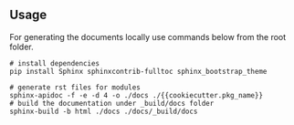 
## Usage
For generating the documents locally use commands below from the root folder. 

```shell
# install dependencies
pip install Sphinx sphinxcontrib-fulltoc sphinx_bootstrap_theme

# generate rst files for modules
sphinx-apidoc -f -e -d 4 -o ./docs ./{{cookiecutter.pkg_name}}
# build the documentation under _build/docs folder
sphinx-build -b html ./docs ./docs/_build/docs
```
